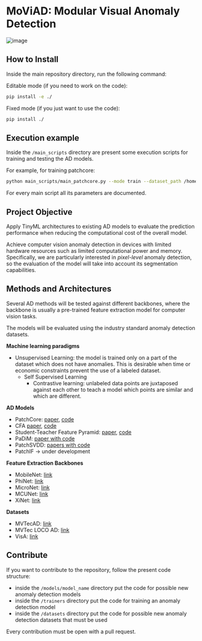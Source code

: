 # MoViAD: Modular Visual Anomaly Detection
![image](https://github.com/user-attachments/assets/44879986-5282-4c86-a3b3-0aaa61a7103f)

## How to Install

Inside the main repository directory, run the following command:

Editable mode (if you need to work on the code):

```bash
pip install -e ./
```

Fixed mode (if you just want to use the code):

```bash
pip install ./
```

## Execution example

Inside the <code>/main_scripts</code> directory are present some execution scripts for training and testing the AD models. 

For example, for training patchcore: 

```bash
python main_scripts/main_patchcore.py --mode train --dataset_path /home/datasets/mvtec --category pill --backbone mobilenet_v2 --ad_layers features.4 features.7 features.10 --device cuda:0 --save_path ./patch.pt 
```

For every main script all its parameters are documented. 

## Project Objective

Apply TinyML architectures to existing AD models to evaluate the prediction performance when reducing the computational cost of the overall model.

Achieve computer vision anomaly detection in devices with limited hardware resources such as limited computational power and memory.
Specifically, we are particularly interested in _pixel-level_ anomaly detection, so the evaluation of the model will take into account its segmentation capabilities.

## Methods and Architectures

Several AD methods will be tested against different backbones, where the backbone is usually a pre-trained feature extraction model for computer vision tasks.

The models will be evaluated using the industry standard anomaly detection datasets.

**Machine learning paradigms**

- Unsupervised Learning: the model is trained only on a part of the dataset which does not have anomalies. This is desirable when time or economic constraints prevent the use of a labeled dataset.
  - Self Supervised Learning
    - Contrastive learning: unlabeled data points are juxtaposed against each other to teach a model which points are similar and which are different.

**AD Models**

- PatchCore: [paper](https://openaccess.thecvf.com/content/CVPR2022/html/Roth_Towards_Total_Recall_in_Industrial_Anomaly_Detection_CVPR_2022_paper.html), [code](https://github.com/amazon-science/patchcore-inspection)
- CFA [paper](https://ieeexplore.ieee.org/abstract/document/9839549), [code](https://github.com/sungwool/CFA_for_anomaly_localization)
- Student-Teacher Feature Pyramid: [paper](https://arxiv.org/abs/2103.04257), [code](https://github.com/gdwang08/STFPM)
- PaDiM: [paper with code](https://paperswithcode.com/paper/padim-a-patch-distribution-modeling-framework)
- PatchSVDD: [papers with code](https://paperswithcode.com/paper/patch-svdd-patch-level-svdd-for-anomaly)
- PatchIF → under development

**Feature Extraction Backbones**

- MobileNet: [link](https://paperswithcode.com/paper/mobilenets-efficient-convolutional-neural)
- PhiNet: [link](https://paperswithcode.com/paper/phinets-a-scalable-backbone-for-low-power-ai)
- MicroNet: [link](https://paperswithcode.com/paper/micronet-improving-image-recognition-with)
- MCUNet: [link](https://paperswithcode.com/paper/mcunet-tiny-deep-learning-on-iot-devices)
- XiNet: [link](https://paperswithcode.com/paper/xinet-efficient-neural-networks-for-tinyml)

**Datasets**

- MVTecAD: [link](https://paperswithcode.com/dataset/mvtecad)
- MVTec LOCO AD: [link](https://paperswithcode.com/dataset/mvtec-loco-ad)
- VisA: [link](https://paperswithcode.com/dataset/visa)

## Contribute

If you want to contribute to the repository, follow the present code structure: 
- inside the <code>/models/model_name</code> directory put the code for possible new anomaly detection models
- inside the <code>/trainers</code> directory put the code for training an anomaly detection model
- inside the <code>/datasets</code> directory put the code for possible new anomaly detection datasets that must be used

Every contribution must be open with a pull request. 
